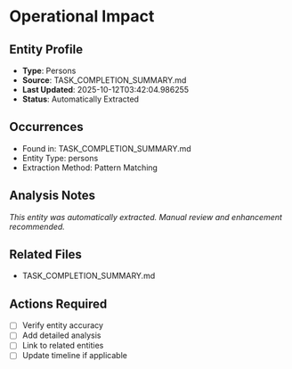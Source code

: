 # Operational Impact

## Entity Profile
- **Type**: Persons
- **Source**: TASK_COMPLETION_SUMMARY.md
- **Last Updated**: 2025-10-12T03:42:04.986255
- **Status**: Automatically Extracted

## Occurrences
- Found in: TASK_COMPLETION_SUMMARY.md
- Entity Type: persons
- Extraction Method: Pattern Matching

## Analysis Notes
*This entity was automatically extracted. Manual review and enhancement recommended.*

## Related Files
- TASK_COMPLETION_SUMMARY.md

## Actions Required
- [ ] Verify entity accuracy
- [ ] Add detailed analysis
- [ ] Link to related entities
- [ ] Update timeline if applicable
